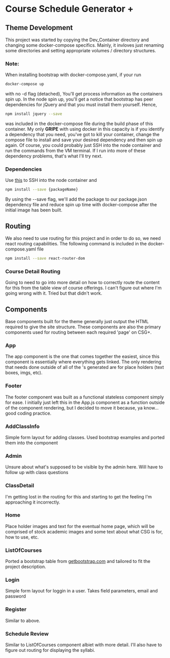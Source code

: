 # Course Schedule Generator +

## Theme Development
This project was started by copying the Dev_Container directory and changing some docker-compose specifics. Mainly, it invloves just renaming some directories and setting appropriate volumes / directory structures.

### Note:
When installing bootstrap with docker-compose.yaml, if your run 
```bash
docker-compose up
```
with no -d flag (detached), You'll get process information as the containers spin up. In the node spin up, you'll get a notice that bootstrap has peer dependencies for jQuery and that you must install them yourself. Hence, 
```bash
npm install jquery --save
```
was included in the docker-compose file during the build phase of this container. My only <strong>GRIPE</strong> with using docker in this capacity is if you identify a dependency that you need, you've got to kill your container, change the compose file to install and save your desired dependency and then spin up again. Of course, you could probably just SSH into the node container and run the commands from the VM terminal. If I run into more of these dependency problems, that's what I'll try next.

### Dependencies
Use [this](https://phase2.github.io/devtools/common-tasks/ssh-into-a-container/) to SSH into the node container and
```bash
npm install --save {packageName}
``` 
By using the --save flag, we'll add the package to our package.json dependency file and reduce spin up time with docker-compose after the initial image has been built.

## Routing
We also need to use routing for this project and in order to do so, we need react routing capabilities. The following command is included in the docker-compose.yaml file
```bash
npm install --save react-router-dom 
```
### Course Detail Routing
Going to need to go into more detail on how to correctly route the content for this from the table view of course offerings. I can't figure out where I'm going wrong with it. Tried <Redirect> but that didn't work.

## Components
Base components built for the theme generally just output the HTML required to give the site structure. These components are also the primary components used for routing between each required 'page' on CSG+.

### App
The app component is the one that comes together the easiest, since this component is essentially where everything gets linked. The only rendering that needs done outside of all of the <Route>'s generated are for place holders (text boxes, imgs, etc).

### Footer
The footer component was built as a functional stateless component simply for ease. I initially just left this in the App.js component as a function outside of the component rendering, but I decided to move it because, ya know... good coding practice.

### AddClassInfo
Simple form layout for adding classes. Used bootstrap examples and ported them into the component

### Admin
Unsure about what's supposed to be visible by the admin here. Will have to follow up with class questions

### ClassDetail
I'm getting lost in the routing for this and starting to get the feeling I'm approaching it incorrectly.

### Home
Place holder images and text for the eventual home page, which will be comprised of stock academic images and some text about what CSG is for, how to use, etc.

### ListOfCourses
Ported a bootstrap table from [getbootstrap.com](https://getbootstrap.com/docs/4.0/content/tables/) and tailored to fit the project description.

### Login
Simple form layout for loggin in a user. Takes field parameters, email and password

### Register
Similar to above.

### Schedule Review
Similar to ListOfCourses component albiet with more detail. I'll also have to figure out routing for displaying the syllabi.


